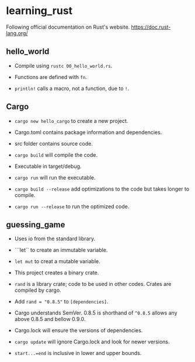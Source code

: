 # learning_rust

Following official documentation on Rust's website.
https://doc.rust-lang.org/


## hello_world

* Compile using ```rustc 00_hello_world.rs```.

* Functions are defined with ```fn```.

* ```println!``` calls a macro, not a function, due to ```!```.


## Cargo

* ```cargo new hello_cargo``` to create a new project.

* Cargo.toml contains package information and dependencies.

* src folder contains source code.

* ```cargo build``` will compile the code.

* Executable in target/debug.

* ```cargo run``` will run the executable.

* ```cargo build --release``` add optimizations to the code but takes longer to compile.

* ```cargo run --release``` to run the optimized code.


## guessing_game

* Uses io from the standard library.

* ```let`` to create an immutable variable.

* ```let mut``` to creat a mutable variable.

* This project creates a binary crate.

* ```rand``` is a library crate; code to be used in other codes. Crates are compiled by cargo.

* Add ```rand = "0.8.5"``` to ```[dependencies]```. 

* Cargo understands SemVer. 0.8.5 is shorthand of ```^0.8.5``` allows any above 0.8.5 and bellow 0.9.0.

* Cargo.lock will ensure the versions of dependencies.

* ```cargo update``` will ignore Cargo.lock and look for newer versions.

* ```start...=end``` is inclusive in lower and upper bounds.